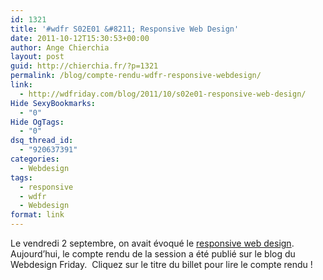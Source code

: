 ```yaml
---
id: 1321
title: '#wdfr S02E01 &#8211; Responsive Web Design'
date: 2011-10-12T15:30:53+00:00
author: Ange Chierchia
layout: post
guid: http://chierchia.fr/?p=1321
permalink: /blog/compte-rendu-wdfr-responsive-webdesign/
link:
  - http://wdfriday.com/blog/2011/10/s02e01-responsive-web-design/
Hide SexyBookmarks:
  - "0"
Hide OgTags:
  - "0"
dsq_thread_id:
  - "920637391"
categories:
  - Webdesign
tags:
  - responsive
  - wdfr
  - Webdesign
format: link
---
```

Le vendredi 2 septembre, on avait évoqué le <a href="http://wdfriday.com/blog/2011/10/s02e01-responsive-web-design/" target="_blank">responsive web design</a>. Aujourd&rsquo;hui, le compte rendu de la session a été publié sur le blog du Webdesign Friday.  Cliquez sur le titre du billet pour lire le compte rendu !